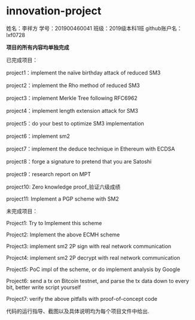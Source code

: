 # innovation-project
姓名：李祥方 学号：201900460041 班级：2019级本科1班 github账户名：lxf0728

**项目的所有内容均单独完成**

已完成项目：

project1：implement the naïve birthday attack of reduced SM3

project2：implement the Rho method of reduced SM3

project3：implement Merkle Tree following RFC6962

project4：implement length extension attack for SM3

project5：do your best to optimize SM3 implementation

project6：implement sm2

project7：implement the deduce technique in Ethereum with ECDSA

project8：forge a signature to pretend that you are Satoshi

project9：research report on MPT

project10: Zero knowledge proof_验证六级成绩

project11: Implement a PGP scheme with SM2

未完成项目：

Project1: Try to Implement this scheme

Project2: Implement the above ECMH scheme

Project3: implement sm2 2P sign with real network communication

Project4: implement sm2 2P decrypt with real network communication

Project5: PoC impl of the scheme, or do implement analysis by Google

Project6: send a tx on Bitcoin testnet, and parse the tx data down to every bit, better write script yourself

Project7: verify the above pitfalls with proof-of-concept code


代码的运行指导、截图以及具体说明均为每个项目文件中给出.
